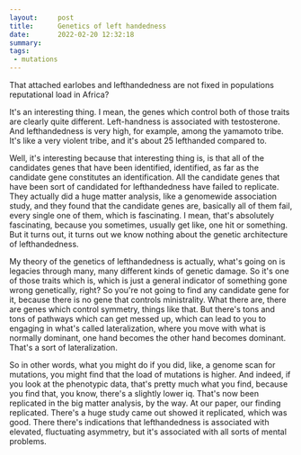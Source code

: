 ```yaml
---
layout:     post
title:      Genetics of left handedness
date:       2022-02-20 12:32:18
summary:    
tags:
 - mutations
---
```


That attached earlobes and lefthandedness are not fixed in populations reputational load in Africa?

It's an interesting thing. I mean, the genes which control both of those traits are clearly quite different. Left-handness is associated with testosterone. And lefthandedness is very high, for example, among the yamamoto tribe. It's like a very violent tribe, and it's about 25 lefthanded compared to.

Well, it's interesting because that interesting thing is, is that all of the candidates genes that have been identified, identified, as far as the candidate gene constitutes an identification. All the candidate genes that have been sort of candidated for lefthandedness have failed to replicate. They actually did a huge matter analysis, like a genomewide association study, and they found that the candidate genes are, basically all of them fail, every single one of them, which is fascinating. I mean, that's absolutely fascinating, because you sometimes, usually get like, one hit or something. But it turns out, it turns out we know nothing about the genetic architecture of lefthandedness.

My theory of the genetics of lefthandedness is actually, what's going on is legacies through many, many different kinds of genetic damage. So it's one of those traits which is, which is just a general indicator of something gone wrong genetically, right? So you're not going to find any candidate gene for it, because there is no gene that controls ministrality. What there are, there are genes which control symmetry, things like that. But there's tons and tons of pathways which can get messed up, which can lead to you to engaging in what's called lateralization, where you move with what is normally dominant, one hand becomes the other hand becomes dominant. That's a sort of lateralization. 

So in other words, what you might do if you did, like, a genome scan for mutations, you might find that the load of mutations is higher. And indeed, if you look at the phenotypic data, that's pretty much what you find, because you find that, you know, there's a slightly lower iq. That's now been replicated in the big matter analysis, by the way. At our paper, our finding replicated. There's a huge study came out showed it replicated, which was good. There there's indications that lefthandedness is associated with elevated, fluctuating asymmetry, but it's associated with all sorts of mental problems.